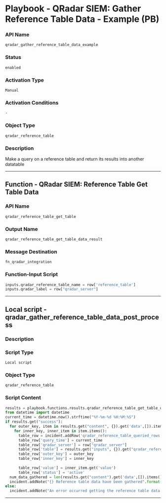 <!--
    DO NOT MANUALLY EDIT THIS FILE
    THIS FILE IS AUTOMATICALLY GENERATED WITH resilient-sdk codegen
    Generated with resilient-sdk v51.0.1.1.824
-->

# Playbook - QRadar SIEM: Gather Reference Table Data - Example (PB)

### API Name
`qradar_gather_reference_table_data_example`

### Status
`enabled`

### Activation Type
`Manual`

### Activation Conditions
`-`

### Object Type
`qradar_reference_table`

### Description
Make a query on a reference table and return its results into another datatable


---
## Function - QRadar SIEM: Reference Table Get Table Data

### API Name
`qradar_reference_table_get_table`

### Output Name
`qradar_reference_table_get_table_data_result`

### Message Destination
`fn_qradar_integration`

### Function-Input Script
```python
inputs.qradar_reference_table_name = row['reference_table']
inputs.qradar_label = row["qradar_server"]
```

---

## Local script - qradar_gather_reference_table_data_post_process

### Description


### Script Type
`Local script`

### Object Type
`qradar_reference_table`

### Script Content
```python
results = playbook.functions.results.qradar_reference_table_get_table_data_result
from datetime import datetime
current_time = datetime.now().strftime("%Y-%m-%d %H:%M:%S") 
if results.get("success"):
  for outer_key, item in results.get("content", {}).get('data',[]).items():
    for inner_key, inner_item in item.items():
      table_row = incident.addRow('qradar_reference_table_queried_rows')
      table_row['query_time'] = current_time
      table_row['qradar_server'] = row["qradar_server"]
      table_row['table'] = results.get("inputs", {}).get("qradar_reference_table_name")
      table_row['outer_key'] = outer_key
      table_row['inner_key'] = inner_key
      
      table_row['value'] = inner_item.get('value')
      table_row['status'] = 'active'
  num_data_gathered = len(results.get("content").get('data',[]).items()) * len(item.items())
  incident.addNote("{} Reference table data have been gathered".format(num_data_gathered))
else:
  incident.addNote("An error occurred getting the reference table data: {}".format(results.get("reason")))
```

---

